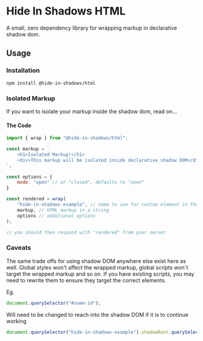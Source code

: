 # Hide In Shadows HTML

A small, zero dependency library for wrapping markup in declarative shadow dom.

## Usage

### Installation

```
npm install @hide-in-shadows/html
```

### Isolated Markup

If you want to isolate your markup inside the shadow dom, read on...

#### The Code

```js
import { wrap } from "@hide-in-shadows/html";

const markup = `
    <h1>Isolated Markup!</h1>
    <div>This markup will be isolated inside declarative shadow DOM</div>
`;

const options = {
    mode: "open" // or "closed", defaults to "open"
}

const rendered = wrap(
    "hide-in-shadows-example", // name to use for custom element in the DOM
    markup, // HTML markup in a string
    options // additional options
);

// you should then respond with "rendered" from your server
```

### Caveats

The same trade offs for using shadow DOM anywhere else exist here as well. Global styles won't affect the wrapped markup, global scripts won`t target the wrapped markup and so on.
If you have existing scripts, you may need to rewrite them to ensure they target the correct elements.

Eg.

```js
document.querySelector("#some-id");
```

Will need to be changed to reach into the shadow DOM if it is to continue working

```js
document.querySelector("hide-in-shadows-example").shadowRoot.querySelector("#some-id");
```